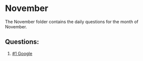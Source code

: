 # November

The November folder contains the daily questions for the month of November.

## Questions:

1. [#1 Google](https://github.com/DSA-n-DEV/Daily-Questions/tree/main/Daily%20Questions/November/%231%20Google)
